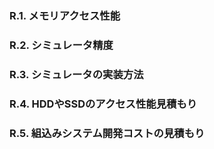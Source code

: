 ### R.1. メモリアクセス性能

### R.2. シミュレータ精度

### R.3. シミュレータの実装方法

### R.4. HDDやSSDのアクセス性能見積もり

### R.5. 組込みシステム開発コストの見積もり
